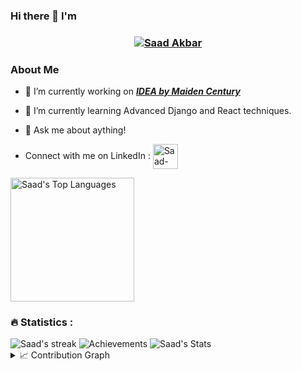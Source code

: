 ### Hi there 👋 I'm


<h3 align="center"> <a href="https://hud0shnik.github.io/">
   <img alt="Saad Akbar" src="https://readme-typing-svg.herokuapp.com/?lines=Saad+Akbar;Full-Stack+developer&font=Fira%20Code&width=440&height=45&color=68C3D4&vCenter=true&size=21"></a>
</h3>

<h3> About Me </h3>

- 🔭 I’m currently working on ***[IDEA by Maiden Century](https://maidencentury.com)***
- 🌱 I’m currently learning Advanced Django and React techniques.
- 💬 Ask me about aything!

- Connect with me on LinkedIn :
   <a href="https://www.linkedin.com/in/saadakbar1/" target="_blank"><img align="center" src="https://img.icons8.com/color/344/linkedin.png" alt="Saad-Akbar-1" height="40" width="40" /></a> 
</p>

<img alt="Saad's Top Languages" src="https://github-readme-stats.vercel.app/api/top-langs/?username=Saad-Akbar-1&langs_count=4&layout=compact&theme=react&hide_border=true&bg_color=1F222E&title_color=68C3D4&icon_color=F8D866&hide_border=true&hide=SCSS,Css,c%2B%2B,Ren'Py" height="198px"/>

<h3>🔥 Statistics :</h3>

<img alt="Saad's streak" src="http://github-readme-streak-stats.herokuapp.com?user=Saad-Akbar-1&theme=monokai&hide_border=true&date_format=j%20M%5B%20Y%5D&background=1F222E&stroke=FFFFFF&currStreakLabel=FFE8D1&sideLabels=FFE8D1&ring=68C3D4&fire=568EA3&currStreakNum=FFFFFF&sideNums=68C3D4"/>

 <img alt="Achievements" src="https://github-profile-trophy.vercel.app/?username=Saad-Akbar-1&theme=nord&title=MultiLanguage,Commits,&no-frame=true&margin-w=18">
 
<img alt="Saad's Stats" src="https://denvercoder1-github-readme-stats.vercel.app/api/?username=Saad-Akbar-1&show_icons=true&count_private=true&theme=react&hide_border=true&bg_color=1F222E&title_color=68C3D4&icon_color=FFE8D1&hide_title=true&hide=contribs&include_all_commits=true&custom_title=GitHub Stats"/>


<details>
   <summary> 📈 Contribution Graph </summary>
   <br/>
   
   <img alt="Saad's Graph" src="https://denvercoder1-activity-graph.herokuapp.com/graph/?username=Saad-Akbar-1&bg_color=1F222E&color=68C3D4&line=568EA3&point=FFE8D1&hide_border=true" width="100%">
   
</details>
